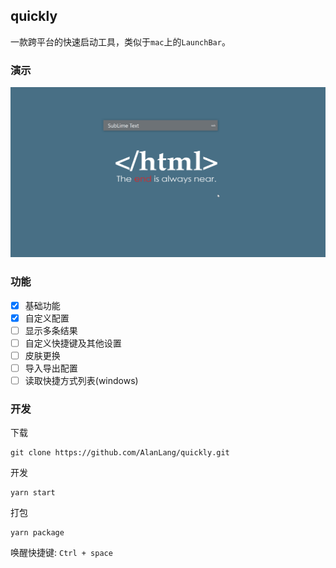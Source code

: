 ## quickly
一款跨平台的快速启动工具，类似于`mac`上的`LaunchBar`。

### 演示
![](images/show.gif)

### 功能
- [x] 基础功能
- [x] 自定义配置
- [ ] 显示多条结果
- [ ] 自定义快捷键及其他设置
- [ ] 皮肤更换
- [ ] 导入导出配置
- [ ] 读取快捷方式列表(windows)

### 开发
下载
```
git clone https://github.com/AlanLang/quickly.git
```

开发
```
yarn start
```

打包
```
yarn package
```
唤醒快捷键: `Ctrl + space`